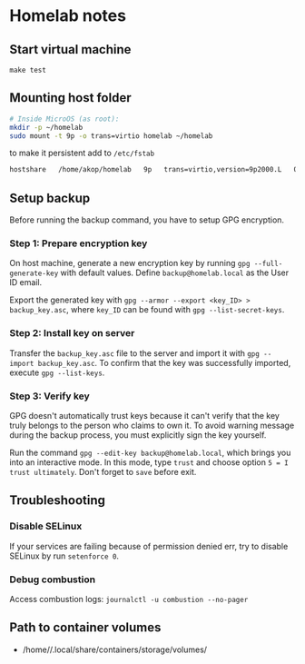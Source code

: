 Homelab notes
=============
## Start virtual machine

```
make test
```

## Mounting host folder

```sh
# Inside MicroOS (as root):
mkdir -p ~/homelab
sudo mount -t 9p -o trans=virtio homelab ~/homelab
```

to make it persistent add to `/etc/fstab`

```txt
hostshare   /home/akop/homelab   9p   trans=virtio,version=9p2000.L   0   0
```


## Setup backup

Before running the backup command, you have to setup GPG encryption. 

### Step 1: Prepare encryption key

On host machine, generate a new encryption key by running `gpg --full-generate-key` with
default values. Define `backup@homelab.local` as the User ID email.

Export the generated key with `gpg --armor --export <key_ID> > backup_key.asc`, where 
`key_ID` can be found with `gpg --list-secret-keys`.

### Step 2: Install key on server

Transfer the `backup_key.asc` file to the server and import it with `gpg --import
backup_key.asc`. To confirm that the key was successfully imported, execute `gpg
--list-keys`.

### Step 3: Verify key

GPG doesn't automatically trust keys because it can't verify that the key truly belongs to
the person who claims to own it. To avoid warning message during the backup process, you 
must explicitly sign the key yourself.

Run the command `gpg --edit-key backup@homelab.local`, which brings you into an interactive
mode. In this mode, type `trust` and choose option `5 = I trust ultimately`. Don't forget
to `save` before exit.

## Troubleshooting

### Disable SELinux

If your services are failing because of permission denied err, try to disable SELinux 
by run `setenforce 0`.

### Debug combustion

Access combustion logs: `journalctl -u combustion --no-pager`

## Path to container volumes

- /home/<user>/.local/share/containers/storage/volumes/
